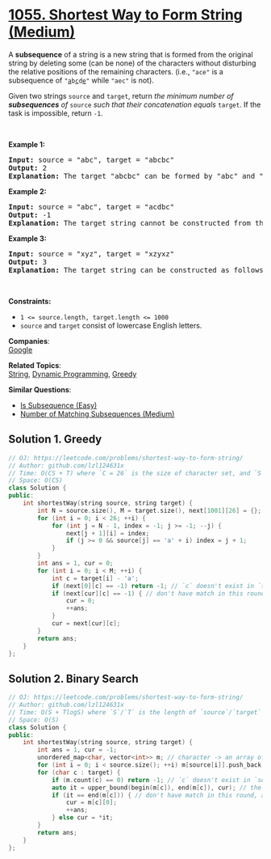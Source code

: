 # [1055. Shortest Way to Form String (Medium)](https://leetcode.com/problems/shortest-way-to-form-string/)

<p>A <strong>subsequence</strong> of a string is a new string that is formed from the original string by deleting some (can be none) of the characters without disturbing the relative positions of the remaining characters. (i.e., <code>"ace"</code> is a subsequence of <code>"<u>a</u>b<u>c</u>d<u>e</u>"</code> while <code>"aec"</code> is not).</p>

<p>Given two strings <code>source</code> and <code>target</code>, return <em>the minimum number of <strong>subsequences</strong> of </em><code>source</code><em> such that their concatenation equals </em><code>target</code>. If the task is impossible, return <code>-1</code>.</p>

<p>&nbsp;</p>
<p><strong>Example 1:</strong></p>

<pre><strong>Input:</strong> source = "abc", target = "abcbc"
<strong>Output:</strong> 2
<strong>Explanation:</strong> The target "abcbc" can be formed by "abc" and "bc", which are subsequences of source "abc".
</pre>

<p><strong>Example 2:</strong></p>

<pre><strong>Input:</strong> source = "abc", target = "acdbc"
<strong>Output:</strong> -1
<strong>Explanation:</strong> The target string cannot be constructed from the subsequences of source string due to the character "d" in target string.
</pre>

<p><strong>Example 3:</strong></p>

<pre><strong>Input:</strong> source = "xyz", target = "xzyxz"
<strong>Output:</strong> 3
<strong>Explanation:</strong> The target string can be constructed as follows "xz" + "y" + "xz".
</pre>

<p>&nbsp;</p>
<p><strong>Constraints:</strong></p>

<ul>
	<li><code>1 &lt;= source.length, target.length &lt;= 1000</code></li>
	<li><code>source</code> and <code>target</code> consist of lowercase English letters.</li>
</ul>


**Companies**:  
[Google](https://leetcode.com/company/google)

**Related Topics**:  
[String](https://leetcode.com/tag/string/), [Dynamic Programming](https://leetcode.com/tag/dynamic-programming/), [Greedy](https://leetcode.com/tag/greedy/)

**Similar Questions**:
* [Is Subsequence (Easy)](https://leetcode.com/problems/is-subsequence/)
* [Number of Matching Subsequences (Medium)](https://leetcode.com/problems/number-of-matching-subsequences/)

## Solution 1. Greedy

```cpp
// OJ: https://leetcode.com/problems/shortest-way-to-form-string/
// Author: github.com/lzl124631x
// Time: O(CS + T) where `C = 26` is the size of character set, and `S`/`T` is the length of `source`/`target`
// Space: O(CS)
class Solution {
public:
    int shortestWay(string source, string target) {
        int N = source.size(), M = target.size(), next[1001][26] = {};
        for (int i = 0; i < 26; ++i) {
            for (int j = N - 1, index = -1; j >= -1; --j) {
                next[j + 1][i] = index;
                if (j >= 0 && source[j] == 'a' + i) index = j + 1;
            }
        }
        int ans = 1, cur = 0;
        for (int i = 0; i < M; ++i) {
            int c = target[i] - 'a';
            if (next[0][c] == -1) return -1; // `c` doesn't exist in `source`
            if (next[cur][c] == -1) { // don't have match in this round, add a new round.
                cur = 0;
                ++ans;
            }
            cur = next[cur][c];
        }
        return ans;
    }
};
```

## Solution 2. Binary Search

```cpp
// OJ: https://leetcode.com/problems/shortest-way-to-form-string/
// Author: github.com/lzl124631x
// Time: O(S + TlogS) where `S`/`T` is the length of `source`/`target`
// Space: O(S)
class Solution {
public:
    int shortestWay(string source, string target) {
        int ans = 1, cur = -1;
        unordered_map<char, vector<int>> m; // character -> an array of indices of this character in `source`
        for (int i = 0; i < source.size(); ++i) m[source[i]].push_back(i);
        for (char c : target) {
            if (m.count(c) == 0) return -1; // `c` doesn't exist in `source`
            auto it = upper_bound(begin(m[c]), end(m[c]), cur); // the next index must be greater than the current one.
            if (it == end(m[c])) { // don't have match in this round, add a new round. 
                cur = m[c][0];
                ++ans;
            } else cur = *it;
        }
        return ans;
    }
};
```